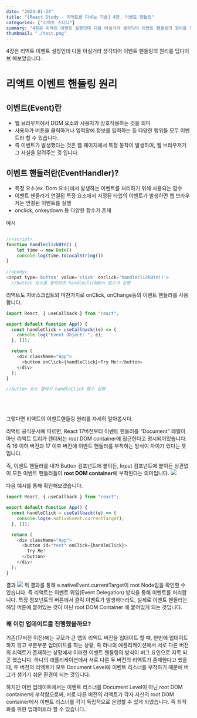 ```yaml
---
date: "2024-01-24"
title: "[React Study - 리액트를 다루는 기술] 4장. 이벤트 핸들링"
categories: ["리액트 스터디"]
summary: "4장은 리액트 이벤트 설정인데 다들 아실거라 생각되어 이벤트 핸들링의 원리를 딥다이브 해보았습니다."
thumbnail: "./test.png"
---
```





4장은 리액트 이벤트 설정인데 다들 아실거라 생각되어 이벤트 핸들링의 원리를 딥다이브 해보았습니다.

# 리액트 이벤트 핸들링 원리

## 이벤트(Event)란
- 웹 브라우저에서 DOM 요소와 사용자가 상호작용하는 것을 의미
- 사용자가 버튼을 클릭하거나 입력창에 정보를 입력하는 등 다양한 행위들 모두 이벤트라 할 수 있습니다.
- 즉 이벤트가 발생했다는 것은 웹 페이지에서 특정 동작이 발생하여, 웹 브라우저가 그 사실을 알려주는 것 입니다.

## 이벤트 핸들러란(EventHandler)?
- 특정 요소(ex. Dom 요소)에서 발생하는 이벤트를 처리하기 위해 사용되는 함수
- 이벤트 핸들러가 연결된 특정 요소에서 지정된 타입의 이벤트가 발생하면 웹 브라우저는 연결된 이벤트를 실행
- onclick, onkeydown 등 다양한 함수가 존재

예시
```js

//<script>
function handleclickBtn() {
	let time = new Date()
	console.log(time.toLocalString())
}
 
//<body>
<input type='button' value='click' onclick='handleclickBtn()'>
  //button 요소를 클릭하면 handleclickBtn 함수가 실행


```


리액트도 자바스크립트와 마찬가지로 onClick, onChange등의 이벤트 핸들러를 사용합니다. 

```js
import React, { useCallback } from "react";

export default function App() {
  const handleClick = useCallback((e) => {
    console.log("Event Object: ", e);
  }, []);

  return (
    <div className="App">
      <button onClick={handleClick}>Try Me!</button>
    </div>
  );
}

//button 요소 클릭시 handleClick 함수 실행

```
<br><br>

그렇다면 리액트의 이벤트핸들링 원리를 자세히 알아봅시다.

리액트 공식문서에 따르면, React 17버전부터 이벤트 핸들러를 “Document” 레벨이 아닌 리액트 트리가 렌더되는 root DOM container에 접근한다고 명시되어있습니다. 
즉 16 이하 버전과 17 이후 버전에 이벤트 핸들러를 부착하는 방식이 차이가 있다는 뜻입니다.


즉, 이벤트 핸들러를 내가 Button 컴포넌트에 붙이든, Input 컴포넌트에 붙이든 상관없이 모든 이벤트 핸들러들이 **root DOM container**에 부착된다는 의미입니다.
![](https://velog.velcdn.com/images/dogmnil2007/post/d1d32690-866d-49fb-9aa5-b99c2b9e1045/image.png)

다음 예시를 통해 확인해보겠습니다.
```js
import React, { useCallback } from "react";

export default function App() {
  const handleClick = useCallback((e) => {
    console.log(e.nativeEvent.currentTarget);
  }, []);

  return (
    <div className="App">
      <button id="test" onClick={handleClick}>
        Try Me!
      </button>
    </div>
  );
}
```
결과
![](https://velog.velcdn.com/images/dogmnil2007/post/ed53dd2e-f5c0-4e48-9da0-f28c57a4f952/image.png)
위 결과를 통해 e.nativeEvent.currentTarget이 root Node임을 확인할 수 있습니다.
즉  리액트는 이벤트 위임(Event Delegation) 방식을 통해 이벤트를 처리합니다.
특정 컴포넌트의 버튼에서 클릭 이벤트가 발생하더라도, 실제로 이벤트 핸들러는 해당 버튼에 붙어있는 것이 아닌 root DOM Container 에 붙어있게 되는 것입니다.

### 왜 이런 업데이트를 진행했을까요?
기존(17버전 이전)에는 규모가 큰 앱의 리액트 버전을 업데이트 할 때, 한번에 업데이트 하지 않고 부분부분 업데이트를 하는 상황, 즉 하나의 애플리케이션에서 서로 다른 버전의 리액트가 존재하는 상황에서 이러한 이벤트 핸들링의 방식이 버그 요인으로 지목 되곤 했습니다. 
하나의 애플리케이션에서 서로 다른 두 버전의 리액트가 존재한다고 했을 때, 두 버전의 리액트가 모두 Document Level에 이벤트 리스너를 부착하기 때문에 버그가 생기기 쉬운 환경이 되는 것입니다.

하지만 이번 업데이트에서는 이벤트 리스너를 Document Level이 아닌 root DOM container에 부착함으로써, 서로 다른 버전의 리액트가 각자 자신의 root DOM container에서 이벤트 리스너를 각기 독립적으로 운영할 수 있게 되었습니다.
즉 최적화를 위한 업데이트라 할 수 있습니다. 

